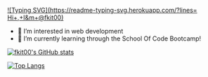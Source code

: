 
[![Typing SVG](https://readme-typing-svg.herokuapp.com/?lines= Hi+,+I&m+@fkit00)](https://git.io/typing-svg)


- 👀 I’m interested in web development
- 🌱 I’m currently learning through the School Of Code Bootcamp!



[![fkit00's GitHub stats](https://github-readme-stats.vercel.app/api?username=fkit00)](https://github.com/anuraghazra/github-readme-stats)

[![Top Langs](https://github-readme-stats.vercel.app/api/top-langs/?username=fkit00&layout=compact)](https://github.com/fkit00/github-readme-stats)

<!---
fkit00/fkit00 is a ✨ special ✨ repository because its `README.md` (this file) appears on your GitHub profile.
You can click the Preview link to take a look at your changes.
--->

